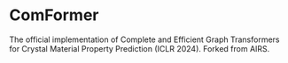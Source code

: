 # ComFormer
The official implementation of Complete and Efficient Graph Transformers for Crystal Material Property Prediction (ICLR 2024). Forked from AIRS.
